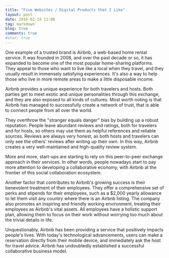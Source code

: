 ```yaml
---
title: "Five Websites / Digital Products that I Like"
layout: post
date: 2016-02-19 11:00
tag: markdown
blog: true
comments: true
#star: true
---
```


One example of a trusted brand is Airbnb, a web-based home rental service. It was founded in 2008, and over the past decade or so, it has expanded to become one of the most popular home-sharing platforms. They appeal to those who want to live like a local when they travel, and they usually result in immensely satisfying experiences. It's also a way to help those who live in more remote areas to make a little disposable income. 

Airbnb provides a unique experience for both travelers and hosts. Both parties get to meet exotic and unique personalities through this exchange, and they are also exposed to all kinds of cultures. Most worth noting is that Airbnb has managed to successfully create a network of trust, that is able to connect people from all over the world. 

They overthrow the "stranger equals danger" bias by building up a robust reputation. People leave abundant reviews and ratings, both for travelers and for hosts, so others may use them as helpful references and reliable sources. Reviews are always very honest, as both hosts and travelers can only see the others' reviews after writing up their own. In this way, Airbnb creates a very well-maintained and high-quality review system. 

More and more, start-ups are starting to rely on this peer-to-peer exchange approach in their services. In other words, people nowadays start to pay more attention to developing a collaborative economy, with Airbnb at the frontier of this social collaboration ecosystem. 

Another factor that contributes to Airbnb's growing success is their benevolent treatment of their employees. They offer a comprehensive set of perks and stipends for their employees, such as a $2,000 yearly allowance to let them visit any country where there is an Airbnb listing. The company also promotes an inspiring and friendly working environment, treating their employees as Airbnb's vital assets. All employees have a holistic support plan, allowing them to focus on their work without worrying too much about the trivial details in life. 

Unquestionably, Airbnb has been providing a service that positively impacts people's lives. With today's technological advancements, users can make a reservation directly from their mobile device, and immediately ask the host for travel advice. Airbnb has undoubtedly established a successful collaborative business model. 


<br><br>

